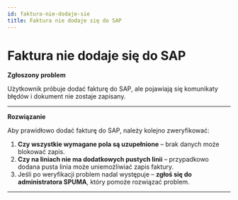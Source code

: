 ```yaml
---
id: faktura-nie-dodaje-sie
title: Faktura nie dodaje się do SAP
---
```


# Faktura nie dodaje się do SAP  

**Zgłoszony problem**  

Użytkownik próbuje dodać fakturę do SAP, ale pojawiają się komunikaty błędów i dokument nie zostaje zapisany.  

---

**Rozwiązanie**  

Aby prawidłowo dodać fakturę do SAP, należy kolejno zweryfikować:  

1. **Czy wszystkie wymagane pola są uzupełnione** – brak danych może blokować zapis.  
2. **Czy na liniach nie ma dodatkowych pustych linii** – przypadkowo dodana pusta linia może uniemożliwiać zapis faktury.  
3. Jeśli po weryfikacji problem nadal występuje – **zgłoś się do administratora SPUMA**, który pomoże rozwiązać problem.  

---  
